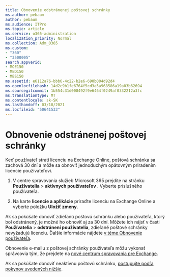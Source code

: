 ```yaml
---
title: Obnovenie odstránenej poštovej schránky
ms.author: pebaum
author: pebaum
ms.audience: ITPro
ms.topic: article
ms.service: o365-administration
localization_priority: Normal
ms.collection: Adm_O365
ms.custom:
- "360"
- "3500005"
search.appverid:
- MOE150
- MED150
- MBS150
ms.assetid: e6112a76-bbb6-4c22-b2e6-690b004d92d4
ms.openlocfilehash: 14d2c9b1fe6764f5cd3a5a968586a19a03b62694
ms.sourcegitcommit: 1b554c31d008492f9e6464f0249af0332212a3fc
ms.translationtype: MT
ms.contentlocale: sk-SK
ms.lasthandoff: 03/10/2021
ms.locfileid: "50641533"
---
```

# <a name="restore-a-deleted-mailbox"></a>Obnovenie odstránenej poštovej schránky

Keď používateľ stratí licenciu na Exchange Online, poštová schránka sa zachová 30 dní a môže sa obnoviť jednoduchým opätovným priradením licencie používateľovi.
  
1. V centre spravovania služieb Microsoft 365 prejdite na stránku **Používatelia** \> **aktívnych používateľov** . Vyberte príslušného používateľa.

2. Na karte **licencie a aplikácie** priraďte licenciu na Exchange Online a vyberte položku **Uložiť zmeny**.

Ak sa pokúšate obnoviť zdieľanú poštovú schránku alebo používateľa, ktorý bol odstránený, je možné ho obnoviť aj za 30 dní. Môžete ich nájsť v časti **Používatelia** \> **odstránení používatelia**, zdieľané poštové schránky nevyžadujú licenciu. Ďalšie informácie nájdete [v téme Obnovenie používateľa](https://docs.microsoft.com/microsoft-365/admin/add-users/restore-user).

Obnovenie e-mailu z poštovej schránky používateľa môžu vykonať správcovia tým, že prejdete na [nové centrum spravovania pre Exchange](https://techcommunity.microsoft.com/t5/exchange-team-blog/a-new-recoverableitems-experience-comes-to-exchange-online/ba-p/1505353).

Ak sa pokúšate obnoviť neaktívnu poštovú schránku, [postupujte podľa pokynov uvedených nižšie](https://docs.microsoft.com/microsoft-365/compliance/recover-an-inactive-mailbox).
  
